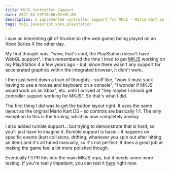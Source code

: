 ```yaml
---
title: MKJS Controller Support
date: 2021-04-29T10:06:02+01:00
description: I implemented controller support for MKJS - Mario Kart in the browser.
tags: mkjs,javascript,xbox,playstation
---
```


I saw an interesting gif of Krunker.io (the web game) being played on an Xbox Series X the other day.

<EmbedVideo src="/mkjs-controller/krunkerxbox.gif"></EmbedVideo>

My first thought was, "wow, that's cool, the PlayStation doesn't have WebGL support". I then remembered the time I tried
to get [MKJS](https://github.com/riperiperi/mkjs) working on my PlayStation 4 a few years ago - but, since there wasn't
any support for accelerated graphics within the integrated browser, it didn't work.

I then just went down a train of thoughts - stuff like, "wow it must suck having to use a mouse and keyboard on a console",
"I wonder if MKJS would work on an Xbox", etc. until I arrived at "hey maybe I should get controller support working for
MKJS".
So that's what I did.

The first thing I did was to get the button layout right. It uses the same layout as the original Mario Kart DS - so controls
are basically 1:1. The only exception to this is the turning, which is now completely analog:

<EmbedVideo src="https://cdn.discordapp.com/attachments/839155256964284459/839155409150935120/c6sley.mp4"></EmbedVideo>

I also added rumble support... but trying to demonstrate that is hard, so you'll just have to imagine it. Rumble support is
basic - it happens on specific events (kart collisions, drifting, whenever you spin out after hitting an item) and it's all
tuned manually, so it's not perfect. It does a great job at making the game feel a lot more polished though.

Eventually I'll PR this into the main MKJS repo, but it needs some more testing. If you're really impatient, you can test it 
[here](https://xezno.github.io/mkjs/) right now.